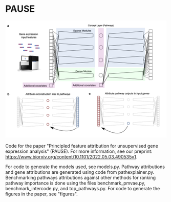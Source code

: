 # PAUSE

<center>
    <img src="./concept_fig.png?raw=true" width="750">
</center>

Code for the paper "Principled feature attribution for unsupervised gene expression analysis" (PAUSE). 
For more information, see our preprint: https://www.biorxiv.org/content/10.1101/2022.05.03.490535v1.

For code to generate the models used, see models.py. Pathway attributions and gene attributions are generated using code from pathexplainer.py. Benchmarking pathways attributions against other methods for ranking pathway importance is done using the files benchmark_pmvae.py, benchmark_intercode.py, and top_pathways.py. For code to generate the figures in the paper, see "figures". 

